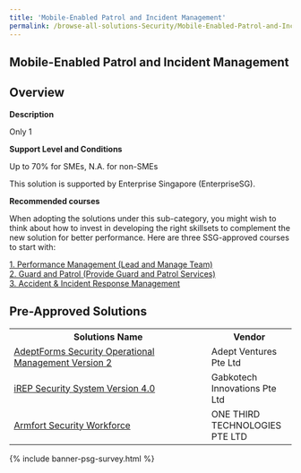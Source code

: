 ```yaml
---
title: 'Mobile-Enabled Patrol and Incident Management'
permalink: /browse-all-solutions-Security/Mobile-Enabled-Patrol-and-Incident-Management
---
```


## Mobile-Enabled Patrol and Incident Management
## Overview

**Description**

Only 1

**Support Level and Conditions**

Up to 70% for SMEs, N.A. for non-SMEs

This solution is supported by Enterprise Singapore (EnterpriseSG).

**Recommended courses**

When adopting the solutions under this sub-category, you might wish to think about how to invest in developing the right skillsets to complement the new solution for better performance. Here are three SSG-approved courses to start with:

<a href='https://sfec.enterprisejobskills.gov.sg/Course_Internet/CourseDetail.aspx?CoursesReferenceNumber=TGS-2019504667'  target='_blank' rel='noopener'>1. Performance Management (Lead and Manage Team)</a><br>
<a href='https://sfec.enterprisejobskills.gov.sg/Course_Internet/CourseDetail.aspx?CoursesReferenceNumber=TGS-2021008829'  target='_blank' rel='noopener'>2. Guard and Patrol (Provide Guard and Patrol Services)</a><br>
<a href='https://sfec.enterprisejobskills.gov.sg/Course_Internet/CourseDetail.aspx?CoursesReferenceNumber=TGS-2020513108'  target='_blank' rel='noopener'>3. Accident & Incident Response Management</a><br>

## Pre-Approved Solutions

<table>
<tr>
<th style='width: auto;'><b>Solutions Name</b></th>
<th style='width: 30%;'><b>Vendor</b></th>
</tr>
<tr>
<td><a href='/productivity-solutions-grant/solutionrepo/solution2569' target='_blank'>AdeptForms Security Operational Management Version 2</a><br></td>
<td>Adept Ventures Pte Ltd</td>
</tr>
<tr>
<td><a href='/productivity-solutions-grant/solutionrepo/solution2816' target='_blank'>iREP Security System Version 4.0</a><br></td>
<td>Gabkotech Innovations Pte Ltd</td>
</tr>
<tr>
<td><a href='/productivity-solutions-grant/solutionrepo/solution3066' target='_blank'>Armfort Security Workforce</a><br></td>
<td>ONE THIRD TECHNOLOGIES PTE LTD</td>
</tr>
</table>

{% include banner-psg-survey.html %}
